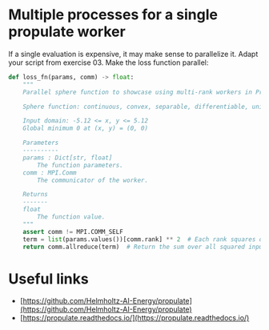# Multiple processes for a single propulate worker

If a single evaluation is expensive, it may make sense to parallelize it.
Adapt your script from exercise 03.
Make the loss function parallel:
```python
def loss_fn(params, comm) -> float:
    """
    Parallel sphere function to showcase using multi-rank workers in Propulate.

    Sphere function: continuous, convex, separable, differentiable, unimodal

    Input domain: -5.12 <= x, y <= 5.12
    Global minimum 0 at (x, y) = (0, 0)

    Parameters
    ----------
    params : Dict[str, float]
        The function parameters.
    comm : MPI.Comm
        The communicator of the worker.

    Returns
    -------
    float
        The function value.
    """
    assert comm != MPI.COMM_SELF
    term = list(params.values())[comm.rank] ** 2  # Each rank squares one of the inputs.
    return comm.allreduce(term)  # Return the sum over all squared inputs.
```


# Useful links

- [https://github.com/Helmholtz-AI-Energy/propulate](https://github.com/Helmholtz-AI-Energy/propulate)
- [https://propulate.readthedocs.io/](https://propulate.readthedocs.io/)
